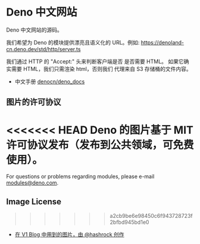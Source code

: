 # Deno 中文网站

Deno 中文网站的源码。

我们希望为 Deno 的模块提供漂亮且语义化的 URL。例如: https://denoland-cn.deno.dev/std/http/server.ts

我们通过 HTTP 的 "Accept:" 头来判断客户端是否 是否需要 HTML。 如果它确实需要 HTML，我们只需渲染 html，否则我们 代理来自 S3
存储桶的文件内容。

- 中文手册 [denocn/deno_docs](https://github.com/denocn/deno_docs)

## 图片的许可协议

<<<<<<< HEAD
Deno 的图片基于 MIT 许可协议发布（发布到公共领域，可免费使用）。
=======
For questions or problems regarding modules, please e-mail modules@deno.com.

## Image License
>>>>>>> a2cb9be6e98450c6f943728723f2bfbd945bd1e0

- [在 V1 Blog 中用到的图片，由 @hashrock 创作](https://deno.land/v1.jpg)
